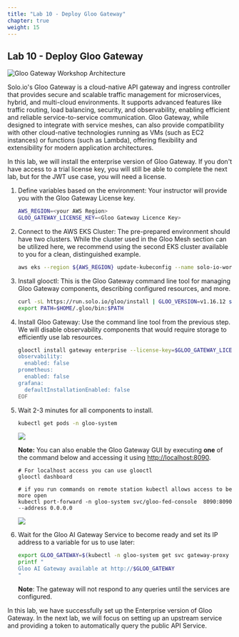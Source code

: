 ```yaml
---
title: "Lab 10 - Deploy Gloo Gateway"
chapter: true
weight: 15
---
```


## Lab 10 - Deploy Gloo Gateway

![Gloo Gateway Workshop Architecture](/images/gg-workshop-lab10.png)

Solo.io's Gloo Gateway is a cloud-native API gateway and ingress controller that provides secure and scalable traffic management for microservices, hybrid, and multi-cloud environments. It supports advanced features like traffic routing, load balancing, security, and observability, enabling efficient and reliable service-to-service communication. Gloo Gateway, while designed to integrate with service meshes, can also provide compatibility with other cloud-native technologies running as VMs (such as EC2 instances) or functions (such as Lambda), offering flexibility and extensibility for modern application architectures.

In this lab, we will install the enterprise version of Gloo Gateway. If you don't have access to a trial license key, you will still be able to complete the next lab, but for the JWT use case, you will need a license.

1. Define variables based on the environment: Your instructor will provide you with the Gloo Gateway License key.

   ```bash
   AWS_REGION=<your AWS Region>
   GLOO_GATEWAY_LICENSE_KEY=<Gloo Gateway Licence Key>
   ```

2. Connect to the AWS EKS Cluster: The pre-prepared environment should have two clusters. While the cluster used in the Gloo Mesh section can be utilized here, we recommend using the second EKS cluster available to you for a clean, distinguished example.

   ```bash
   aws eks --region ${AWS_REGION} update-kubeconfig --name solo-io-workshop-cluster-2
   ```

3. Install glooctl: This is the Gloo Gateway command line tool for managing Gloo Gateway components, describing configured resources, and more.

   ```bash
   curl -sL https://run.solo.io/gloo/install | GLOO_VERSION=v1.16.12 sh -
   export PATH=$HOME/.gloo/bin:$PATH
   ```

4. Install Gloo Gateway: Use the command line tool from the previous step. We will disable observability components that would require storage to efficiently use lab resources.

   ```bash
   glooctl install gateway enterprise --license-key=$GLOO_GATEWAY_LICENSE_KEY --values - <<EOF
   observability:
     enabled: false
   prometheus:
     enabled: false
   grafana:
     defaultInstallationEnabled: false
   EOF
   ```

5. Wait 2-3 minutes for all components to install.

   ```bash
   kubectl get pods -n gloo-system
   ```

   ![](/images/gg_kubectl_check.png)

   **Note:** You can also enable the Gloo Gateway GUI by executing **one** of the command below and accessing it using [http://localhost:8090](http://localhost:8090).

   ```
   # For localhost access you can use glooctl
   glooctl dashboard

   # if you run commands on remote station kubectl allows access to be more open
   kubectl port-forward -n gloo-system svc/gloo-fed-console  8090:8090 --address 0.0.0.0
   ```

   ![](/images/gg_ui.png)

6. Wait for the Gloo AI Gateway Service to become ready and set its IP address to a variable for us to use later:

   ```bash
   export GLOO_GATEWAY=$(kubectl -n gloo-system get svc gateway-proxy -o jsonpath='{.status.loadBalancer.ingress[0].*}')
   printf "
   Gloo AI Gateway available at http://$GLOO_GATEWAY
   "
   ```

   **Note**: The gateway will not respond to any queries until the services are configured.

In this lab, we have successfully set up the Enterprise version of Gloo Gateway. In the next lab, we will focus on setting up an upstream service and providing a token to automatically query the public API Service.
